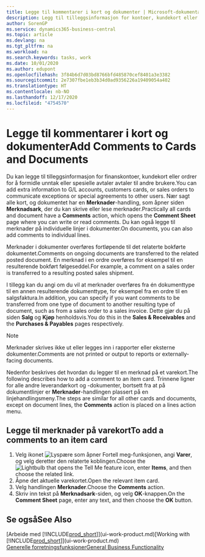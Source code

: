 ```yaml
---
title: Legge til kommentarer i kort og dokumenter | Microsoft-dokumentasjon
description: Legg til tilleggsinformasjon for kontoer, kundekort eller ordrer for å formidle avtaler, for eksempel en spesiell pris eller leveringsmetoden, for andre brukere.
author: SorenGP
ms.service: dynamics365-business-central
ms.topic: article
ms.devlang: na
ms.tgt_pltfrm: na
ms.workload: na
ms.search.keywords: tasks, work
ms.date: 10/01/2020
ms.author: edupont
ms.openlocfilehash: 3f84b6d7d03bd8766bfd485870cef8401a3e3382
ms.sourcegitcommit: 2e7307fbe1eb3b34d0ad9356226a19409054a402
ms.translationtype: HT
ms.contentlocale: nb-NO
ms.lasthandoff: 12/17/2020
ms.locfileid: "4754570"
---
```

# <a name="add-comments-to-cards-and-documents"></a><span data-ttu-id="21b10-103">Legge til kommentarer i kort og dokumenter</span><span class="sxs-lookup"><span data-stu-id="21b10-103">Add Comments to Cards and Documents</span></span>
<span data-ttu-id="21b10-104">Du kan legge til tilleggsinformasjon for finanskontoer, kundekort eller ordrer for å formidle unntak eller spesielle avtaler avtaler til andre brukere.</span><span class="sxs-lookup"><span data-stu-id="21b10-104">You can add extra information to G/L accounts, customers cards, or sales orders to communicate exceptions or special agreements to other users.</span></span>
<span data-ttu-id="21b10-105">Nær sagt alle kort, og dokumentet har en **Merknader**-handling, som åpner siden **Merknadsark**, der du kan skrive eller lese merknader.</span><span class="sxs-lookup"><span data-stu-id="21b10-105">Practically all cards and document have a **Comments** action, which opens the **Comment Sheet** page where you can write or read comments.</span></span> <span data-ttu-id="21b10-106">Du kan også legge til merknader på individuelle linjer i dokumenter.</span><span class="sxs-lookup"><span data-stu-id="21b10-106">On documents, you can also add comments to individual lines.</span></span>

<span data-ttu-id="21b10-107">Merknader i dokumenter overføres fortløpende til det relaterte bokførte dokumentet.</span><span class="sxs-lookup"><span data-stu-id="21b10-107">Comments on ongoing documents are transferred to the related posted document.</span></span> <span data-ttu-id="21b10-108">En merknad i en ordre overføres for eksempel til en resulterende bokført følgeseddel.</span><span class="sxs-lookup"><span data-stu-id="21b10-108">For example, a comment on a sales order is transferred to a resulting posted sales shipment.</span></span>

<span data-ttu-id="21b10-109">I tillegg kan du angi om du vil at merknader overføres fra én dokumenttype til en annen resulterende dokumenttype, for eksempel fra en ordre til en salgsfaktura.</span><span class="sxs-lookup"><span data-stu-id="21b10-109">In addition, you can specify if you want comments to be transferred from one type of document to another resulting type of document, such as from a sales order to a sales invoice.</span></span> <span data-ttu-id="21b10-110">Dette gjør du på siden **Salg** og **Kjøp** henholdsvis.</span><span class="sxs-lookup"><span data-stu-id="21b10-110">You do this in the **Sales & Receivables** and the **Purchases & Payables** pages respectively.</span></span>

> [!NOTE]
> <span data-ttu-id="21b10-111">Merknader skrives ikke ut eller legges inn i rapporter eller eksterne dokumenter.</span><span class="sxs-lookup"><span data-stu-id="21b10-111">Comments are not printed or output to reports or externally-facing documents.</span></span>

<span data-ttu-id="21b10-112">Nedenfor beskrives det hvordan du legger til en merknad på et varekort.</span><span class="sxs-lookup"><span data-stu-id="21b10-112">The following describes how to add a comment to an item card.</span></span> <span data-ttu-id="21b10-113">Trinnene ligner for alle andre leverandørkort og -dokumenter, bortsett fra at på dokumentlinjer er **Merknader**-handlingen plassert på en linjehandlingsmeny.</span><span class="sxs-lookup"><span data-stu-id="21b10-113">The steps are similar for all other cards and documents, except on document lines, the **Comments** action is placed on a lines action menu.</span></span>

## <a name="to-add-a-comments-to-an-item-card"></a><span data-ttu-id="21b10-114">Legge til merknader på varekort</span><span class="sxs-lookup"><span data-stu-id="21b10-114">To add a comments to an item card</span></span>
1. <span data-ttu-id="21b10-115">Velg ikonet ![Lyspære som åpner Fortell meg-funksjonen](media/ui-search/search_small.png "Fortell hva du vil gjøre"), angi **Varer**, og velg deretter den relaterte koblingen.</span><span class="sxs-lookup"><span data-stu-id="21b10-115">Choose the ![Lightbulb that opens the Tell Me feature](media/ui-search/search_small.png "Tell me what you want to do") icon, enter **Items**, and then choose the related link.</span></span>
2. <span data-ttu-id="21b10-116">Åpne det aktuelle varekortet.</span><span class="sxs-lookup"><span data-stu-id="21b10-116">Open the relevant item card.</span></span>
3. <span data-ttu-id="21b10-117">Velg handlingen **Merknader**.</span><span class="sxs-lookup"><span data-stu-id="21b10-117">Choose the **Comments** action.</span></span>
4. <span data-ttu-id="21b10-118">Skriv inn tekst på **Merknadsark**-siden, og velg **OK**-knappen.</span><span class="sxs-lookup"><span data-stu-id="21b10-118">On the **Comment Sheet** page, enter any text, and then choose the **OK** button.</span></span>

## <a name="see-also"></a><span data-ttu-id="21b10-119">Se også</span><span class="sxs-lookup"><span data-stu-id="21b10-119">See Also</span></span>
<span data-ttu-id="21b10-120">[Arbeide med [!INCLUDE[prod_short](includes/prod_short.md)]](ui-work-product.md)</span><span class="sxs-lookup"><span data-stu-id="21b10-120">[Working with [!INCLUDE[prod_short](includes/prod_short.md)]](ui-work-product.md)</span></span>  
[<span data-ttu-id="21b10-121">Generelle forretningsfunksjoner</span><span class="sxs-lookup"><span data-stu-id="21b10-121">General Business Functionality</span></span>](ui-across-business-areas.md)
